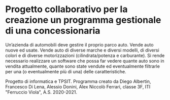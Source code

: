 # Progetto collaborativo per la creazione un programma gestionale di una concessionaria

Un’azienda di automobili deve gestire il proprio parco auto. Vende auto nuove ed usate. 
Vende auto di diverse marche e diversi modelli, di diversi colori e di diverse motorizzazioni (cilindrata/potenza e carburante). Si rende necessario realizzare un software che possa far vedere quante auto sono in vendita attualmente, quante sono state vendute ed eventualmente filtrarle per una (o eventualmente più di una) delle caratteristiche.

Progetto di informatica e TPSIT. Programma creato da Diego Albertin, Francesco Di Lena, Alessio Donini, Alex Niccolò Ferrari, classe 3F,
ITI "Ferruccio Viola", A.S. 2020-2021.
